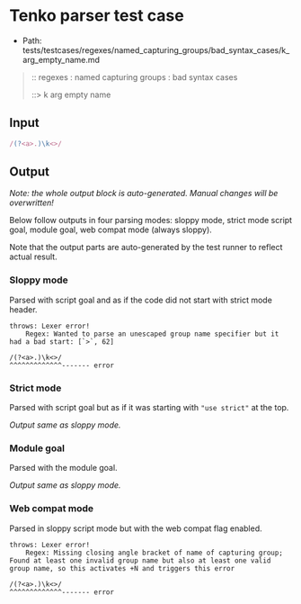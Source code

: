 # Tenko parser test case

- Path: tests/testcases/regexes/named_capturing_groups/bad_syntax_cases/k_arg_empty_name.md

> :: regexes : named capturing groups : bad syntax cases
>
> ::> k arg empty name

## Input

`````js
/(?<a>.)\k<>/
`````

## Output

_Note: the whole output block is auto-generated. Manual changes will be overwritten!_

Below follow outputs in four parsing modes: sloppy mode, strict mode script goal, module goal, web compat mode (always sloppy).

Note that the output parts are auto-generated by the test runner to reflect actual result.

### Sloppy mode

Parsed with script goal and as if the code did not start with strict mode header.

`````
throws: Lexer error!
    Regex: Wanted to parse an unescaped group name specifier but it had a bad start: [`>`, 62]

/(?<a>.)\k<>/
^^^^^^^^^^^^^------- error
`````

### Strict mode

Parsed with script goal but as if it was starting with `"use strict"` at the top.

_Output same as sloppy mode._

### Module goal

Parsed with the module goal.

_Output same as sloppy mode._

### Web compat mode

Parsed in sloppy script mode but with the web compat flag enabled.

`````
throws: Lexer error!
    Regex: Missing closing angle bracket of name of capturing group; Found at least one invalid group name but also at least one valid group name, so this activates +N and triggers this error

/(?<a>.)\k<>/
^^^^^^^^^^^^^------- error
`````

